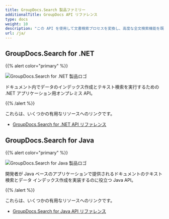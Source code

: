```yaml
---
title: GroupDocs.Search 製品ファミリー
additionalTitle: GroupDocs API リファレンス
type: docs
weight: 10
description: "この API を使用して文書検索プロセスを変換し、高度な全文検索機能を既存または新規のクロスプラットフォーム アプリケーションに変換します。"
url: /ja/
---
```


## GroupDocs.Search for .NET

{{% alert color="primary" %}} 

![GroupDocs.Search for .NET 製品ロゴ](../gdocs_net.png)

ドキュメント内でデータのインデックス作成とテキスト検索を実行するための .NET アプリケーション用オンプレミス API。

{{% /alert %}} 

これらは、いくつかの有用なリソースへのリンクです。

- [GroupDocs.Search for .NET API リファレンス](/search/ja/net/)


## GroupDocs.Search for Java

{{% alert color="primary" %}}

![GroupDocs.Search for Java 製品ロゴ](../gdocs_java.png)

開発者が Java ベースのアプリケーションで提供されるドキュメントのテキスト検索とデータ インデックス作成を実装するのに役立つ Java API。

{{% /alert %}}

これらは、いくつかの有用なリソースへのリンクです。

- [GroupDocs.Search for Java API リファレンス](/search/java/)
